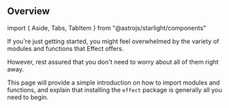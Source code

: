 ## Overview

import { Aside, Tabs, TabItem } from "@astrojs/starlight/components"

If you're just getting started, you might feel overwhelmed by the variety of modules and functions that Effect offers.

However, rest assured that you don't need to worry about all of them right away.

This page will provide a simple introduction on how to import modules and functions, and explain that installing the `effect` package is generally all you need to begin.
